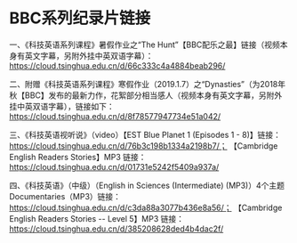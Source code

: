 # BBC系列纪录片链接

一、《科技英语系列课程》暑假作业之“The Hunt”【BBC配乐之最】链接（视频本身有英文字幕，另附外挂中英双语字幕）：https://cloud.tsinghua.edu.cn/d/66c333c4a4884beab296/

二、附赠《科技英语系列课程》寒假作业（2019.1.7）之“Dynasties”（为2018年秋【BBC】发布的最新力作，花絮部分相当感人（视频本身有英文字幕，另附外挂中英双语字幕），链接如下：https://cloud.tsinghua.edu.cn/d/8f78577947734e51a042/

三、《科技英语视听说》（video）【EST Blue Planet 1 (Episodes 1 - 8)】链接：https://cloud.tsinghua.edu.cn/d/76b3c198b1334a2198b7/； 【Cambridge English Readers Stories】MP3 链接：https://cloud.tsinghua.edu.cn/d/01731e5242f5409a937a/

四、《科技英语》（中级）（English in Sciences (Intermediate) (MP3)）4个主题Documentaries（MP3）链接：https://cloud.tsinghua.edu.cn/d/c3da88a3077b436e8a56/；  【Cambridge English Readers Stories -- Level 5】MP3 链接：https://cloud.tsinghua.edu.cn/d/385208628ded4b4dac2f/

